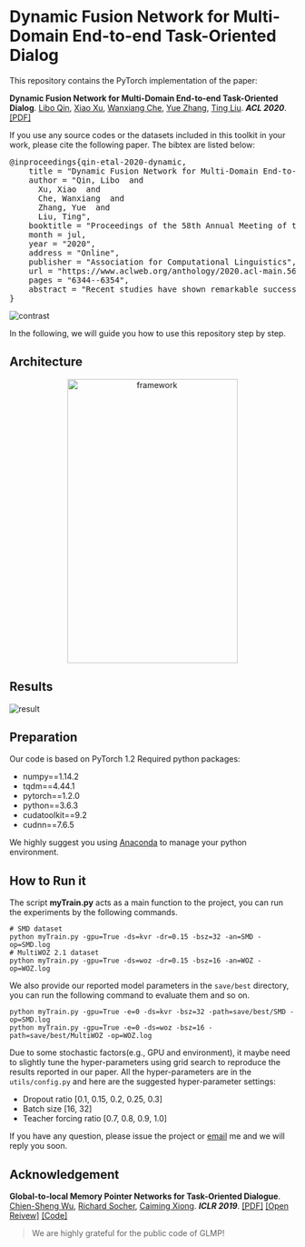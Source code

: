 # Dynamic Fusion Network for Multi-Domain End-to-end Task-Oriented Dialog

This repository contains the PyTorch implementation of the paper: 

**Dynamic Fusion Network for Multi-Domain End-to-end Task-Oriented Dialog**. [Libo Qin](http://ir.hit.edu.cn/~lbqin/), [Xiao Xu](https://looperxx.github.io/), [Wanxiang Che](http://ir.hit.edu.cn/~car/chinese.htm), [Yue Zhang](https://frcchang.github.io/), [Ting Liu](http://ir.hit.edu.cn/~liuting/). ***ACL 2020***. [[PDF]](https://www.aclweb.org/anthology/2020.acl-main.565/)

If you use any source codes or the datasets included in this toolkit in your work, please cite the following paper. The bibtex are listed below:

<pre>
@inproceedings{qin-etal-2020-dynamic,
    title = "Dynamic Fusion Network for Multi-Domain End-to-end Task-Oriented Dialog",
    author = "Qin, Libo  and
      Xu, Xiao  and
      Che, Wanxiang  and
      Zhang, Yue  and
      Liu, Ting",
    booktitle = "Proceedings of the 58th Annual Meeting of the Association for Computational Linguistics",
    month = jul,
    year = "2020",
    address = "Online",
    publisher = "Association for Computational Linguistics",
    url = "https://www.aclweb.org/anthology/2020.acl-main.565",
    pages = "6344--6354",
    abstract = "Recent studies have shown remarkable success in end-to-end task-oriented dialog system. However, most neural models rely on large training data, which are only available for a certain number of task domains, such as navigation and scheduling. This makes it difficult to scalable for a new domain with limited labeled data. However, there has been relatively little research on how to effectively use data from all domains to improve the performance of each domain and also unseen domains. To this end, we investigate methods that can make explicit use of domain knowledge and introduce a shared-private network to learn shared and specific knowledge. In addition, we propose a novel Dynamic Fusion Network (DF-Net) which automatically exploit the relevance between the target domain and each domain. Results show that our models outperforms existing methods on multi-domain dialogue, giving the state-of-the-art in the literature. Besides, with little training data, we show its transferability by outperforming prior best model by 13.9{\%} on average.",
}
</pre>
![contrast](img/contrast.png)

In the following, we will guide you how to use this repository step by step.

## Architecture

<div align=center><img src="img/framework.png"  alt="framework" width="300" height="500"  /></div>

## Results

![result](img/result.png)

## Preparation

Our code is based on PyTorch 1.2 Required python packages:

-   numpy==1.14.2
-   tqdm==4.44.1
-   pytorch==1.2.0
-   python==3.6.3
-   cudatoolkit==9.2
-   cudnn==7.6.5

We highly suggest you using [Anaconda](https://www.anaconda.com/) to manage your python environment.

## How to Run it

The script **myTrain.py** acts as a main function to the project, you can run the experiments by the following commands.

```Shell
# SMD dataset
python myTrain.py -gpu=True -ds=kvr -dr=0.15 -bsz=32 -an=SMD -op=SMD.log
# MultiWOZ 2.1 dataset
python myTrain.py -gpu=True -ds=woz -dr=0.15 -bsz=16 -an=WOZ -op=WOZ.log
```

We also provide our reported model parameters in the `save/best` directory, you can run the following command to evaluate them and so on.

```SHELL
python myTrain.py -gpu=True -e=0 -ds=kvr -bsz=32 -path=save/best/SMD -op=SMD.log
python myTrain.py -gpu=True -e=0 -ds=woz -bsz=16 -path=save/best/MultiWOZ -op=WOZ.log
```

Due to some stochastic factors(e.g., GPU and environment), it maybe need to slightly tune the hyper-parameters using grid search to reproduce the results reported in our paper. All the hyper-parameters are in the `utils/config.py` and here are the suggested hyper-parameter settings:

-   Dropout ratio [0.1, 0.15, 0.2, 0.25, 0.3]
-   Batch size [16, 32]
-   Teacher forcing ratio [0.7, 0.8, 0.9, 1.0]

If you have any question, please issue the project or [email](mailto:xxu@ir.hit.edu.cn) me and we will reply you soon.

## Acknowledgement

**Global-to-local Memory Pointer Networks for Task-Oriented Dialogue**. [Chien-Sheng Wu](https://jasonwu0731.github.io/), [Richard Socher](https://www.socher.org/), [Caiming Xiong](http://www.stat.ucla.edu/~caiming/). ***ICLR 2019***. [[PDF]](https://arxiv.org/abs/1901.04713) [[Open Reivew]](https://openreview.net/forum?id=ryxnHhRqFm) [[Code]](https://github.com/jasonwu0731/GLMP)

>   We are highly grateful for the public code of GLMP!